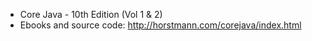 - Core Java - 10th Edition (Vol 1 & 2)
- Ebooks and source code: http://horstmann.com/corejava/index.html
